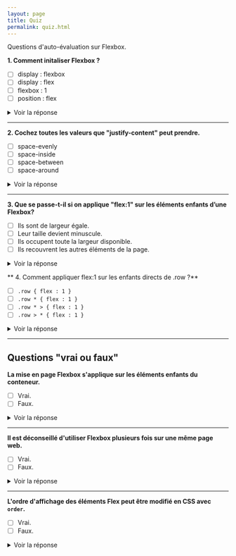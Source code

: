 ```yaml
---
layout: page
title: Quiz
permalink: quiz.html
---
```


Questions d'auto-évaluation sur Flexbox.

**1. Comment initaliser Flexbox ?**

- [ ] display : flexbox
- [ ] display : flex
- [ ] flexbox : 1
- [ ] position : flex

<details>
  <summary>Voir la réponse</summary>
  <p><code>display : flex</code> permet d'initialiser Flexbox.</p>
</details>

---

**2. Cochez toutes les valeurs que "justify-content" peut prendre.**

- [ ] space-evenly
- [ ] space-inside
- [ ] space-between
- [ ] space-around

<details>
  <summary>Voir la réponse</summary>
  <p>Les trois valeurs d'espacement possibles sont:<br> 
  <code>space-between</code>, <code>space-around</code>, <code>space-evenly</code>. Voir <a href="proprietes.html">propriétés</a>.</p>
  <p>La valeur <code>space-inside</code> n'existe pas.</p>
</details>

---

**3. Que se passe-t-il si on applique "flex:1" sur les éléments enfants d’une Flexbox?**

- [ ] Ils sont de largeur égale.
- [ ] Leur taille devient minuscule.
- [ ] Ils occupent toute la largeur disponible.
- [ ] Ils recouvrent les autres éléments de la page.

<details>
  <summary>Voir la réponse</summary>
  <p>1 et 3 sont justes.</p>
  <p>Leur largeur sera égale, et remplira l'espace disponible. Voir <a href="methode-simple.html">méthode simple</a>.</p>
</details>

** 4. Comment appliquer flex:1 sur les enfants directs de .row ?**

- [ ] `.row { flex : 1 }`
- [ ] `.row * { flex : 1 }`
- [ ] `.row * > { flex : 1 }`
- [ ] `.row > * { flex : 1 }`

<details>
  <summary>Voir la réponse</summary>
  <p>La réponse 4 est juste. Voir <a href="methode-simple.html">méthode simple</a>.</p>
</details>

---

## Questions "vrai ou faux"

**La mise en page Flexbox s'applique sur les éléments enfants du conteneur.**

- [ ] Vrai.
- [ ] Faux.

<details>
  <summary>Voir la réponse</summary>
  <p>Vrai.</p>
</details>

---

**Il est déconseillé d'utiliser Flexbox plusieurs fois sur une même page web.**

- [ ] Vrai.
- [ ] Faux.

<details>
  <summary>Voir la réponse</summary>
  <p>Faux. Il n'y a aucun problème à l'utiliser plusieurs fois sur une page.</p>
</details>

---

**L'ordre d'affichage des éléments Flex peut être modifié en CSS avec `order`.**

- [ ] Vrai.
- [ ] Faux.

<details>
  <summary>Voir la réponse</summary>
  <p>Vrai.</p>
</details>
